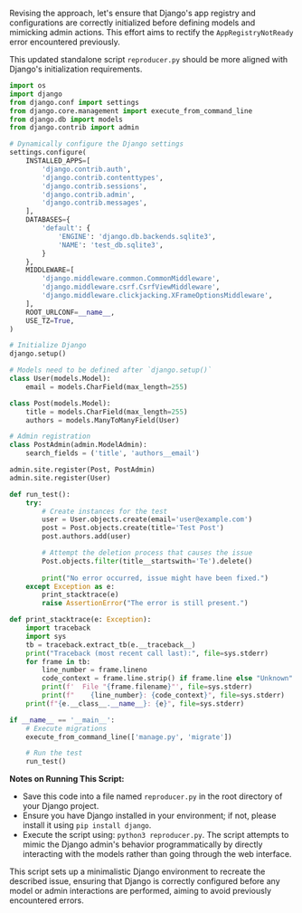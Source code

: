 Revising the approach, let's ensure that Django's app registry and configurations are correctly initialized before defining models and mimicking admin actions. This effort aims to rectify the `AppRegistryNotReady` error encountered previously.

This updated standalone script `reproducer.py` should be more aligned with Django's initialization requirements. 

```python
import os
import django
from django.conf import settings
from django.core.management import execute_from_command_line
from django.db import models
from django.contrib import admin

# Dynamically configure the Django settings
settings.configure(
    INSTALLED_APPS=[
        'django.contrib.auth',
        'django.contrib.contenttypes',
        'django.contrib.sessions',
        'django.contrib.admin',
        'django.contrib.messages',
    ],
    DATABASES={
        'default': {
            'ENGINE': 'django.db.backends.sqlite3',
            'NAME': 'test_db.sqlite3',
        }
    },
    MIDDLEWARE=[
        'django.middleware.common.CommonMiddleware',
        'django.middleware.csrf.CsrfViewMiddleware',
        'django.middleware.clickjacking.XFrameOptionsMiddleware',
    ],
    ROOT_URLCONF=__name__,
    USE_TZ=True,
)

# Initialize Django
django.setup()

# Models need to be defined after `django.setup()`
class User(models.Model):
    email = models.CharField(max_length=255)

class Post(models.Model):
    title = models.CharField(max_length=255)
    authors = models.ManyToManyField(User)

# Admin registration
class PostAdmin(admin.ModelAdmin):
    search_fields = ('title', 'authors__email')

admin.site.register(Post, PostAdmin)
admin.site.register(User)

def run_test():
    try:
        # Create instances for the test
        user = User.objects.create(email='user@example.com')
        post = Post.objects.create(title='Test Post')
        post.authors.add(user)

        # Attempt the deletion process that causes the issue
        Post.objects.filter(title__startswith='Te').delete()
        
        print("No error occurred, issue might have been fixed.")
    except Exception as e:
        print_stacktrace(e)
        raise AssertionError("The error is still present.")

def print_stacktrace(e: Exception):
    import traceback
    import sys
    tb = traceback.extract_tb(e.__traceback__)
    print("Traceback (most recent call last):", file=sys.stderr)
    for frame in tb:
        line_number = frame.lineno
        code_context = frame.line.strip() if frame.line else "Unknown"
        print(f'  File "{frame.filename}"', file=sys.stderr)
        print(f"    {line_number}: {code_context}", file=sys.stderr)
    print(f"{e.__class__.__name__}: {e}", file=sys.stderr)

if __name__ == '__main__':
    # Execute migrations
    execute_from_command_line(['manage.py', 'migrate'])

    # Run the test
    run_test()
```

**Notes on Running This Script:**

- Save this code into a file named `reproducer.py` in the root directory of your Django project.
- Ensure you have Django installed in your environment; if not, please install it using `pip install django`.
- Execute the script using: `python3 reproducer.py`. The script attempts to mimic the Django admin's behavior programmatically by directly interacting with the models rather than going through the web interface.

This script sets up a minimalistic Django environment to recreate the described issue, ensuring that Django is correctly configured before any model or admin interactions are performed, aiming to avoid previously encountered errors.